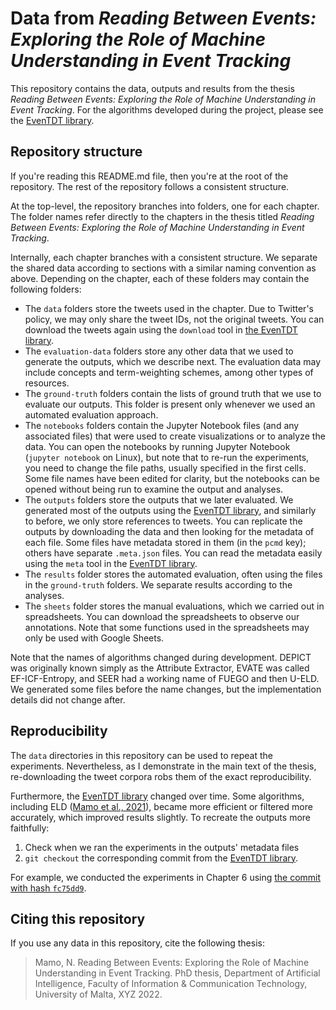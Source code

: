 # Data from _Reading Between Events: Exploring the Role of Machine Understanding in Event Tracking_

This repository contains the data, outputs and results from the thesis _Reading Between Events: Exploring the Role of Machine Understanding in Event Tracking_.
For the algorithms developed during the project, please see the [EvenTDT library](https://github.com/NicholasMamo/EvenTDT).

## Repository structure

If you're reading this README.md file, then you're at the root of the repository.
The rest of the repository follows a consistent structure.

At the top-level, the repository branches into folders, one for each chapter.
The folder names refer directly to the chapters in the thesis titled _Reading Between Events: Exploring the Role of Machine Understanding in Event Tracking_.

Internally, each chapter branches with a consistent structure.
We separate the shared data according to sections with a similar naming convention as above.
Depending on the chapter, each of these folders may contain the following folders:

- The `data` folders store the tweets used in the chapter.
Due to Twitter's policy, we may only share the tweet IDs, not the original tweets.
You can download the tweets again using the `download` tool in [the EvenTDT library](https://github.com/NicholasMamo/EvenTDT).
- The `evaluation-data` folders store any other data that we used to generate the outputs, which we describe next.
The evaluation data may include concepts and term-weighting schemes, among other types of resources.
- The `ground-truth` folders contain the lists of ground truth that we use to evaluate our outputs.
This folder is present only whenever we used an automated evaluation approach.
- The `notebooks` folders contain the Jupyter Notebook files (and any associated files) that were used to create visualizations or to analyze the data.
You can open the notebooks by running Jupyter Notebook (`jupyter notebook` on Linux), but note that to re-run the experiments, you need to change the file paths, usually specified in the first cells.
Some file names have been edited for clarity, but the notebooks can be opened without being run to examine the output and analyses.
- The `outputs` folders store the outputs that we later evaluated.
We generated most of the outputs using the [EvenTDT library](https://github.com/NicholasMamo/EvenTDT), and similarly to before, we only store references to tweets.
You can replicate the outputs by downloading the data and then looking for the metadata of each file.
Some files have metadata stored in them (in the `pcmd` key); others have separate `.meta.json` files.
You can read the metadata easily using the `meta` tool in the [EvenTDT library](https://github.com/NicholasMamo/EvenTDT).
- The `results` folder stores the automated evaluation, often using the files in the `ground-truth` folders.
We separate results according to the analyses.
- The `sheets` folder stores the manual evaluations, which we carried out in spreadsheets.
You can download the spreadsheets to observe our annotations.
Note that some functions used in the spreadsheets may only be used with Google Sheets.

Note that the names of algorithms changed during development.
DEPICT was originally known simply as the Attribute Extractor, EVATE was called EF-ICF-Entropy, and SEER had a working name of FUEGO and then U-ELD.
We generated some files before the name changes, but the implementation details did not change after.

## Reproducibility

The `data` directories in this repository can be used to repeat the experiments.
Nevertheless, as I demonstrate in the main text of the thesis, re-downloading the tweet corpora robs them of the exact reproducibility.

Furthermore, the [EvenTDT library](https://github.com/NicholasMamo/EvenTDT) changed over time.
Some algorithms, including ELD ([Mamo et al., 2021](https://www.scitepress.org/Papers/2021/106396/)), became more efficient or filtered more accurately, which improved results slightly.
To recreate the outputs more faithfully:

1. Check when we ran the experiments in the outputs' metadata files
2. `git checkout` the corresponding commit from the [EvenTDT library](https://github.com/NicholasMamo/EvenTDT).

For example, we conducted the experiments in Chapter 6 using [the commit with hash `fc75dd9`](https://github.com/NicholasMamo/EvenTDT/commit/fc75dd968060701e88c85b32fdf437297ba5b405).

## Citing this repository

If you use any data in this repository, cite the following thesis:

> Mamo, N. Reading Between Events: Exploring the Role of Machine Understanding in Event Tracking. PhD thesis, Department of Artificial Intelligence, Faculty of Information & Communication Technology, University of Malta, XYZ 2022.

